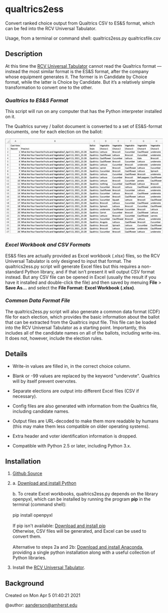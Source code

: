 # qualtrics2ess

Convert ranked choice output from Qualtrics CSV to ES&S format, 
which can be fed into the RCV Universal Tabulator.

Usage, from a terminal or command shell: qualtrics2ess.py qualtricsfile.csv

## Description

At this time the [RCV Universal Tabulator](https://www.rcvresources.org/rcv-universal-tabulator) cannot read the Qualtrics format — instead the most similar format is the ES&S format, after the company whose equipment generates it. The former is in Candidate by Choice format, while the latter is Choice by Candidate. But it’s a relatively simple transformation to convert one to the other.

### *Qualtrics to ES&S Format* ###

This script will run on any computer that has the Python interpreter installed on it.

The Qualtrics survey / ballot document is converted to a set of ES&S-format documents, one for each election on the ballot:

![Cast Vote Record table in Choice by Candidate format](https://raw.githubusercontent.com/AmherstCollege/qualtrics2ess/main/CVR%20Vegetable%20RCV.png)

### *Excel Workbook and CSV Formats*

ES&S files are actually provided as Excel workbook (.xlsx) files, so the RCV Universal Tabulator is only designed to input that format. The qualtrics2ess.py script will generate Excel files but this requires a non-standard Python library, and if that isn’t present it will output CSV format instead. But any CSV file can be opened in Excel (usually the result if you have it installed and double-click the file) and then saved by menuing **File** > **Save As…** and select the **File Format:** **Excel Workbook (.xlsx)**.

### *Common Data Format File*

The qualtrics2ess.py script will also generate a common data format (CDF) file for each election, which provides the basic information about the ballot that can be extracted from the Qualtrics input file. This file can be loaded into the RCV Universal Tabulator as a starting point. Importantly, this includes all of the candidate names on all of the ballots, including write-ins. It does not, however, include the election rules.

## Details

* Write-in values are filled in, in the correct choice column.

* Blank or -99 values are replaced by the keyword "undervote". 
Qualtrics will by itself prevent overvotes.

* Separate elections are output into different Excel files (CSV if necessary).

* Config files are also generated with information from the Qualtrics file, including candidate names.

* Output files are URL-decoded to make them more readable by humans (this may make them less compatible on older operating systems).

* Extra header and voter identification information is dropped.

* Compatible with Python 2.5 or later, including Python 3.x.

## Installation

1. [Github Source](https://github.com/AmherstCollege/qualtrics2ess)

2. a. [Download and install Python](https://www.python.org/downloads/)<br><br>
b. To create Excel workbooks, qualtrics2ess.py depends on the library openpyxl, which can be installed by running the program **pip** in the terminal (command shell):<br><br>
pip install openpyxl<br><br>
If pip isn't available: [Download and install pip](https://pypi.org/project/pip/)<br>
Otherwise, CSV files will be generated, and Excel can be used to convert them.<br><br>
Alternative to steps 2a and 2b: [Download and install Anaconda](https://www.anaconda.com/products/individual), providing a single python installation along with a useful collection of Python libraries.

3. Install the [RCV Universal Tabulator](https://github.com/BrightSpots/rcv).

## Background

Created on Mon Apr  5 01:40:21 2021

@author: aanderson@amherst.edu
